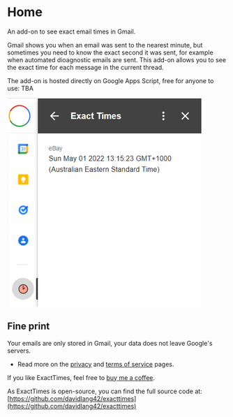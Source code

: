 # Home
An add-on to see exact email times in Gmail.

Gmail shows you when an email was sent to the nearest minute, but sometimes you need to know the exact second it was sent, for example when automated dioagnostic emails are sent. This add-on allows you to see the exact time for each message in the current thread.

The add-on is hosted directly on Google Apps Script, free for anyone to use: TBA

![Screenshot](images/screenshot.png)

## Fine print

Your emails are only stored in Gmail, your data does not leave Google's servers.
* Read more on the [privacy](privacy.md) and [terms of service](terms.md) pages.

If you like ExactTimes, feel free to [buy me a coffee](https://ko-fi.com/davidlang42).

As ExactTimes is open-source, you can find the full source code at: [https://github.com/davidlang42/exacttimes](https://github.com/davidlang42/exacttimes)
